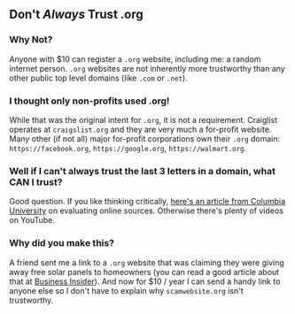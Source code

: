 ## Don't ***Always*** Trust .org
### Why Not?

Anyone with $10 can register a `.org` website, including me: a random internet person. `.org` websites are not inherently more trustworthy than any other public top level domains (like `.com` or `.net`).

### I thought only non-profits used .org!

While that was the original intent for `.org`, it is not a requirement. Craiglist operates at `craigslist.org` and they are very much a for-profit website. Many other (if not all) major for-profit corporations own their `.org` domain: `https://facebook.org`, `https://google.org`, `https://walmart.org`.

### Well if I can't always trust the last 3 letters in a domain, what CAN I trust?

Good question. If you like thinking critically, [here's an article from Columbia University](https://library.columbia.edu/libraries/undergraduate/evaluating_web.html) on evaluating online sources. Otherwise there's plenty of videos on YouTube.

### Why did you make this?

A friend sent me a link to a `.org` website that was claiming they were giving away free solar panels to homeowners (you can read a good article about that at [Business Insider](https://www.businessinsider.com/misleading-solar-ads-spread-coronavirus-upends-door-to-door-sales-2020-5)). And now for $10 / year I can send a handy link to anyone else so I don't have to explain why `scamwebsite.org` isn't trustworthy.
